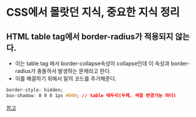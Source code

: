 # CSS에서 몰랏던 지식, 중요한 지식 정리

## HTML table tag에서 border-radius가 적용되지 않는다.

- 이는 table tag 에서 border-collapse속성이 collapse인데 이 속성과 border-radius가 충돌하서 발생하는 문제라고 한다.
- 이를 해결하기 위해서 밑의 코드를 추가해준다.

```css
border-style: hidden;
box-shadow: 0 0 0 1px #000; // table 테두리(두께, 색깔 변경가능 하다)
```

[참고](https://blog.naver.com/handam81/222336995291)
